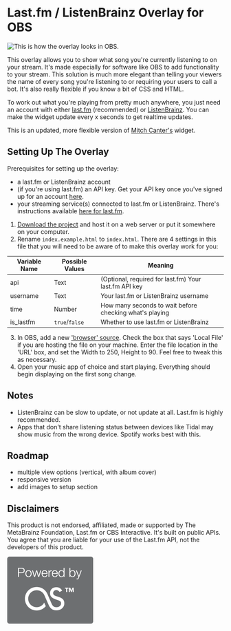 # Last.fm / ListenBrainz Overlay for OBS

![This is how the overlay looks in OBS.](https://user-images.githubusercontent.com/7024578/93710126-18befa00-fb3c-11ea-8bd6-b29ea149e8b4.png)


This overlay allows you to show what song you're currently listening to on your stream. It's made especially for software like OBS to add functionality to your stream. This solution is much more elegant than telling your viewers the name of every song you're listening to or requiring your users to call a bot. It's also really flexible if you know a bit of CSS and HTML.

To work out what you're playing from pretty much anywhere, you just need an account with either [last.fm](https://last.fm) (recommended) or [ListenBrainz](https://listenbrainz.org). You can make the widget update every x seconds to get realtime updates.

This is an updated, more flexible version of [Mitch Canter's](https://github.com/thatmitchcanter/twitch-overlay-for-spotify) widget.

## Setting Up The Overlay

Prerequisites for setting up the overlay:
- a last.fm or ListenBrainz account
- (if you're using last.fm) an API key. Get your API key once you've signed up for an account [here](https://www.last.fm/api/account/create).
- your streaming service(s) connected to last.fm or ListenBrainz. There's instructions available [here for last.fm](https://www.last.fm/about/trackmymusic).

1. [Download the project](https://github.com/dylmye/lastfm-overlay/archive/master.zip) and host it on a web server or put it somewhere on your computer.
2. Rename `index.example.html` to `index.html`. There are 4 settings in this file that you will need to be aware of to make this overlay work for you:

| Variable Name | Possible Values | Meaning                                                 |
| ------------- | --------------- | ------------------------------------------------------- |
| api           | Text            | (Optional, required for last.fm) Your last.fm API key   |
| username      | Text            | Your last.fm or ListenBrainz username                   |
| time          | Number          | How many seconds to wait before checking what's playing |
| is_lastfm     | `true`/`false`  | Whether to use last.fm or ListenBrainz                  |
3. In OBS, add a new ['browser' source](https://obsproject.com/wiki/Sources-Guide#browsersource). Check the box that says 'Local File' if you are hosting the file on your machine. Enter the file location in the 'URL' box, and set the Width to 250, Height to 90. Feel free to tweak this as necessary.
4. Open your music app of choice and start playing. Everything should begin displaying on the first song change.

## Notes

* ListenBrainz can be slow to update, or not update at all. Last.fm is highly recommended.
* Apps that don't share listening status between devices like Tidal may show music from the wrong device. Spotify works best with this.

## Roadmap

* multiple view options (vertical, with album cover)
* responsive version
* add images to setup section

## Disclaimers

This product is not endorsed, affiliated, made or supported by The MetaBrainz Foundation, Last.fm or CBS Interactive. It's built on public APIs. You agree that you are liable for your use of the Last.fm API, not the developers of this product.

![Powered by audioscrobbler](powered-by-audioscrobbler.png)